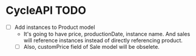 # CycleAPI TODO

- [ ] Add instances to Product model
  - It's going to have price, productionDate, instance name. And sales will reference instances instead of directly referencing product.
  - [ ] Also, customPrice field of Sale model will be obselete.
